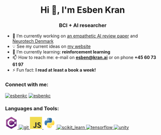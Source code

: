<h1 align="center">Hi 👋, I'm Esben Kran</h1>
<h3 align="center">BCI + AI researcher</h3>

- 🔭 I’m currently working on [an empathetic AI review paper](https://gitlab.com/esbenkran/empathetic-ai/-/boards/2566319) and [Neurotech Denmark](https://twitter.com/neurotech-denmark)
- 💡 See my current ideas on [my website](https://kran.ai/bachelor/ideas.php)
- 🌱 I’m currently learning: **reinforcement learning**
- 📫 How to reach me: e-mail on **esben@kran.ai** or on phone **+45 60 73 61 97**
- ⚡ Fun fact: **I read at least a book a week!**

<h3 align="left">Connect with me:</h3>
<p align="left">
<a href="https://twitter.com/esbenkc" target="blank"><img align="center" src="https://cdn.jsdelivr.net/npm/simple-icons@3.0.1/icons/twitter.svg" alt="esbenkc" height="30" width="40" /></a>
<a href="https://linkedin.com/in/esbenkc" target="blank"><img align="center" src="https://cdn.jsdelivr.net/npm/simple-icons@3.0.1/icons/linkedin.svg" alt="esbenkc" height="30" width="40" /></a>
</p>

<h3 align="left">Languages and Tools:</h3>
<p align="left"> <a href="https://www.w3schools.com/cs/" target="_blank"> <img src="https://raw.githubusercontent.com/devicons/devicon/master/icons/csharp/csharp-original.svg" alt="csharp" width="40" height="40"/> </a> <a href="https://git-scm.com/" target="_blank"> <img src="https://www.vectorlogo.zone/logos/git-scm/git-scm-icon.svg" alt="git" width="40" height="40"/> </a> <a href="https://developer.mozilla.org/en-US/docs/Web/JavaScript" target="_blank"> <img src="https://raw.githubusercontent.com/devicons/devicon/master/icons/javascript/javascript-original.svg" alt="javascript" width="40" height="40"/> </a> <a href="https://www.python.org" target="_blank"> <img src="https://raw.githubusercontent.com/devicons/devicon/master/icons/python/python-original.svg" alt="python" width="40" height="40"/> </a> <a href="https://scikit-learn.org/" target="_blank"> <img src="https://upload.wikimedia.org/wikipedia/commons/0/05/Scikit_learn_logo_small.svg" alt="scikit_learn" width="40" height="40"/> </a> <a href="https://www.tensorflow.org" target="_blank"> <img src="https://www.vectorlogo.zone/logos/tensorflow/tensorflow-icon.svg" alt="tensorflow" width="40" height="40"/> </a> <a href="https://unity.com/" target="_blank"> <img src="https://www.vectorlogo.zone/logos/unity3d/unity3d-icon.svg" alt="unity" width="40" height="40"/> </a> </p>
